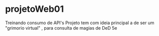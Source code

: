 # projetoWeb01
Treinando consumo de API's 
Projeto tem com ideia principal a de ser um "grimorio virtual" , para consulta de magias de DeD 5e
